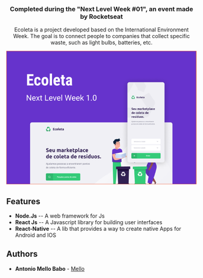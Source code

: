 
<h3 align="center">
  Completed during the "Next Level Week #01", an event made by Rocketseat
</h3>

<p align="center">
  Ecoleta is a project developed based on the International Environment Week. The goal is to connect people to companies that collect specific waste, such as light bulbs, batteries, etc.
</p>

<p align="center">
  <img src="gitImage/imagem.png">
</p>


## Features

* <strong>Node.Js</strong> -- A web framework for Js
* <strong>React Js</strong>  -- A Javascript library for building user interfaces
* <strong>React-Native</strong> -- A lib that provides a way to create native Apps for Android and IOS


## Authors

* **Antonio Mello Babo**  - [Mello](https://github.com/MelloTonio)

